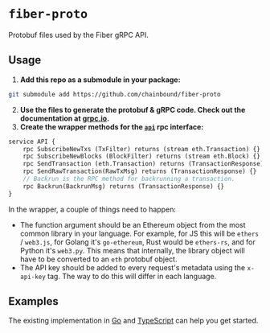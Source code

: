 # `fiber-proto`
Protobuf files used by the Fiber gRPC API.

## Usage
1. **Add this repo as a submodule in your package:**
```bash
git submodule add https://github.com/chainbound/fiber-proto
```

2. **Use the files to generate the protobuf & gRPC code. Check out the documentation at [grpc.io](https://grpc.io/docs/languages/).**
3. **Create the wrapper methods for the [`api`](api.proto) rpc interface:**
```proto
service API {
    rpc SubscribeNewTxs (TxFilter) returns (stream eth.Transaction) {}
    rpc SubscribeNewBlocks (BlockFilter) returns (stream eth.Block) {}
    rpc SendTransaction (eth.Transaction) returns (TransactionResponse) {}
    rpc SendRawTransaction(RawTxMsg) returns (TransactionResponse) {}
    // Backrun is the RPC method for backrunning a transaction.
    rpc Backrun(BackrunMsg) returns (TransactionResponse) {}
}
```

In the wrapper, a couple of things need to happen:
* The function argument should be an Ethereum object from the most common library in your language. For example, for JS this will be `ethers` / `web3.js`,
for Golang it's `go-ethereum`, Rust would be `ethers-rs`, and for Python it's `web3.py`. This means that internally, the library object will have to be converted to an `eth` protobuf object.
* The API key should be added to every request's metadata using the `x-api-key` tag. The way to do this will differ in each language.

## Examples
The existing implementation in [Go](https://github.com/chainbound/fiber-go) and [TypeScript](https://github.com/chainbound/fiber-ts) can help you get started.
